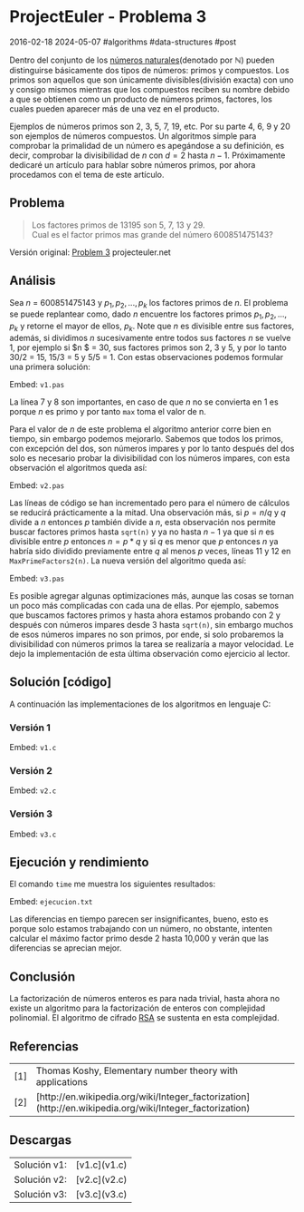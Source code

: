 <!-- vim: set spelllang=es_mx: -->

# ProjectEuler - Problema 3
2016-02-18 2024-05-07 #algorithms #data-structures #post

Dentro del conjunto de los [números naturales](http://es.wikipedia.org/wiki/N%C3%BAmero_natural)(denotado por $\mathbb{N}$) pueden distinguirse básicamente dos tipos de números: primos y compuestos. Los primos son aquellos que son únicamente divisibles(división exacta) con uno y consigo mismos mientras que los compuestos reciben su nombre debido a que se obtienen como un producto de números primos, factores, los cuales pueden aparecer más de una vez en el producto.

Ejemplos de números primos son 2, 3, 5, 7, 19, etc. Por su parte 4, 6, 9 y 20 son ejemplos de números compuestos. Un algoritmos simple para comprobar la primalidad de un número es apegándose a su definición, es decir, comprobar la divisibilidad de $n$ con $d = 2$  hasta $n - 1$. Próximamente dedicaré un artículo para hablar sobre números primos, por ahora procedamos con el tema de este artículo.

## Problema
<blockquote>
  Los factores primos de 13195 son 5, 7, 13 y 29.<br>
  Cual es el factor primos mas grande del número 600851475143?
</blockquote>

Versión original: [Problem 3](http://projecteuler.net/index.php?section=problems&id=3) projecteuler.net


## Análisis

Sea $n$ = 600851475143 y $p_{1}, p_{2}, ..., p_{k}$ los factores primos de $n$. El problema se puede replantear como, dado $n$ encuentre los factores primos $p_{1}, p_{2}, ..., p_{k}$ y retorne el mayor de ellos, $p_{k}$. Note que $n$ es divisible entre sus factores, además, si dividimos $n$ sucesivamente entre todos sus factores $n$ se vuelve 1, por ejemplo si $n $ = 30, sus factores primos son 2, 3 y 5, y por lo tanto 30/2 = 15, 15/3 = 5 y 5/5 = 1. Con estas observaciones podemos formular una primera solución:


Embed: `v1.pas`

La línea 7 y 8 son importantes, en caso de que $n$ no se convierta en 1 es porque $n$ es primo y por tanto `max` toma el valor de n.

Para el valor de $n$ de este problema el algoritmo anterior corre bien en tiempo, sin embargo podemos mejorarlo. Sabemos que todos los primos, con excepción del dos, son números impares y por lo tanto después del dos solo es necesario probar la divisibilidad con los números impares, con esta observación el algoritmos queda así:

Embed: `v2.pas`

Las líneas de código se han incrementado pero para el número de cálculos se reducirá prácticamente a la mitad. Una observación más, si $p = n/q$ y $q$ divide a $n$ entonces $p$ también divide a $n$, esta observación nos permite buscar factores primos hasta `sqrt(n)` y ya no hasta $n - 1$ ya que si $n$ es divisible entre $p$ entonces $n = p * q$ y si $q$ es menor que $p$ entonces $n$ ya habría sido dividido previamente entre $q$ al menos $p$ veces, líneas 11 y 12 en `MaxPrimeFactors2(n)`. La nueva versión del algoritmo queda así:

Embed: `v3.pas`

Es posible agregar algunas optimizaciones más, aunque las cosas se tornan un poco más complicadas con cada una de ellas. Por ejemplo, sabemos que buscamos factores primos y hasta ahora estamos probando con 2 y después con números impares desde 3 hasta `sqrt(n)`, sin embargo muchos de esos números impares no son primos, por ende, si solo probaremos la divisibilidad con números primos la tarea se realizaría a mayor velocidad. Le dejo la implementación de esta última observación como ejercicio al lector.

## Solución [código]
A continuación las implementaciones de los algoritmos en lenguaje C:

### Versión 1
Embed: `v1.c`

### Versión 2
Embed: `v2.c`

### Versión 3
Embed: `v3.c`

## Ejecución y rendimiento

El comando `time` me muestra los siguientes resultados:

Embed: `ejecucion.txt`

Las diferencias en tiempo parecen ser insignificantes, bueno, esto es porque solo estamos trabajando con un número, no obstante, intenten calcular el máximo factor primo desde 2 hasta 10,000 y verán que las diferencias se aprecian mejor.


## Conclusión
La factorización de números enteros es para nada trivial, hasta ahora no existe un algoritmo para la factorización de enteros con complejidad polinomial. El algoritmo de cifrado [RSA](http://es.wikipedia.org/wiki/RSA) se sustenta en esta complejidad.

## Referencias
<table border="0">
    <tr>
      <td>[1]</td><td>Thomas Koshy, Elementary number theory with applications</td>
    </tr>
    <tr>
      <td>[2]</td><td>[http://en.wikipedia.org/wiki/Integer_factorization](http://en.wikipedia.org/wiki/Integer_factorization)</td>
    </tr>
</table>


## Descargas
<table border="0">
    <tr>
        <td>Solución v1:</td> <td> [v1.c](v1.c) </td>
    </tr>
    <tr>
        <td>Solución v2:</td> <td> [v2.c](v2.c) </td>
    </tr>
    <tr>
        <td>Solución v3:</td> <td> [v3.c](v3.c) </td>
    </tr>
</table>
